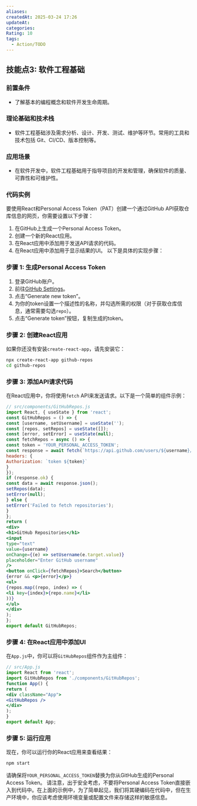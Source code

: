```yaml
---
aliases: 
createdAt: 2025-03-24 17:26
updateAt: 
categories: 
Rating: 10
tags:
  - Action/TODO
---
```


## 技能点3: 软件工程基础
### 前置条件
- 了解基本的编程概念和软件开发生命周期。
### 理论基础和技术栈
- 软件工程基础涉及需求分析、设计、开发、测试、维护等环节。常用的工具和技术包括 Git、CI/CD、版本控制等。
### 应用场景
- 在软件开发中，软件工程基础用于指导项目的开发和管理，确保软件的质量、可靠性和可维护性。
### 代码实例
要使用React和Personal Access Token（PAT）创建一个通过GitHub API获取仓库信息的网页，你需要设置以下步骤：
1. 在GitHub上生成一个Personal Access Token。
2. 创建一个新的React应用。
3. 在React应用中添加用于发送API请求的代码。
4. 在React应用中添加用于显示结果的UI。
以下是具体的实现步骤：
### 步骤 1: 生成Personal Access Token
1. 登录GitHub账户。
2. 前往[GitHub Settings](https://github.com/settings/tokens)。
3. 点击“Generate new token”。
4. 为你的token设置一个描述性的名称，并勾选所需的权限（对于获取仓库信息，通常需要勾选`repo`）。
5. 点击“Generate token”按钮，复制生成的token。
### 步骤 2: 创建React应用
如果你还没有安装`create-react-app`，请先安装它：
```bash
npx create-react-app github-repos
cd github-repos
```
### 步骤 3: 添加API请求代码
在React应用中，你将使用`fetch` API来发送请求。以下是一个简单的组件示例：
```jsx
// src/components/GitHubRepos.js
import React, { useState } from 'react';
const GitHubRepos = () => {
const [username, setUsername] = useState('');
const [repos, setRepos] = useState([]);
const [error, setError] = useState(null);
const fetchRepos = async () => {
const token = 'YOUR_PERSONAL_ACCESS_TOKEN';
const response = await fetch(`https://api.github.com/users/${username}/repos`, {
headers: {
Authorization: `token ${token}`
}
});
if (response.ok) {
const data = await response.json();
setRepos(data);
setError(null);
} else {
setError('Failed to fetch repositories');
}
};
return (
<div>
<h1>GitHub Repositories</h1>
<input
type="text"
value={username}
onChange={(e) => setUsername(e.target.value)}
placeholder="Enter GitHub username"
/>
<button onClick={fetchRepos}>Search</button>
{error && <p>{error}</p>}
<ul>
{repos.map((repo, index) => (
<li key={index}>{repo.name}</li>
))}
</ul>
</div>
);
};
export default GitHubRepos;
```
### 步骤 4: 在React应用中添加UI
在`App.js`中，你可以将`GitHubRepos`组件作为主组件：
```jsx
// src/App.js
import React from 'react';
import GitHubRepos from './components/GitHubRepos';
function App() {
return (
<div className="App">
<GitHubRepos />
</div>
);
}
export default App;
```
### 步骤 5: 运行应用
现在，你可以运行你的React应用来查看结果：
```bash
npm start
```
请确保将`YOUR_PERSONAL_ACCESS_TOKEN`替换为你从GitHub生成的Personal Access Token。
请注意，出于安全考虑，不要将Personal Access Token直接嵌入到代码中。在上面的示例中，为了简单起见，我们将其硬编码在代码中，但在生产环境中，你应该考虑使用环境变量或配置文件来存储这样的敏感信息。